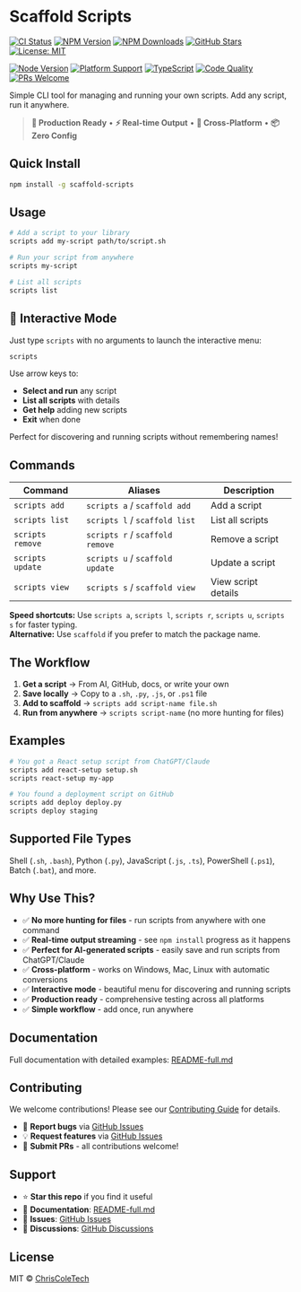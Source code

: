 # Scaffold Scripts

[![CI Status](https://github.com/ChrisColeTech/scaffold-scripts/workflows/Continuous%20Integration/badge.svg)](https://github.com/ChrisColeTech/scaffold-scripts/actions)
[![NPM Version](https://img.shields.io/npm/v/scaffold-scripts.svg)](https://www.npmjs.com/package/scaffold-scripts)
[![NPM Downloads](https://img.shields.io/npm/dm/scaffold-scripts.svg)](https://www.npmjs.com/package/scaffold-scripts)
[![GitHub Stars](https://img.shields.io/github/stars/ChrisColeTech/scaffold-scripts.svg)](https://github.com/ChrisColeTech/scaffold-scripts/stargazers)
[![License: MIT](https://img.shields.io/badge/License-MIT-yellow.svg)](https://opensource.org/licenses/MIT)

[![Node Version](https://img.shields.io/node/v/scaffold-scripts.svg)](https://nodejs.org/)
[![Platform Support](https://img.shields.io/badge/platform-Windows%20%7C%20macOS%20%7C%20Linux-blue.svg)](https://github.com/ChrisColeTech/scaffold-scripts)
[![TypeScript](https://img.shields.io/badge/TypeScript-007ACC?logo=typescript&logoColor=white)](https://www.typescriptlang.org/)
[![Code Quality](https://img.shields.io/badge/code%20quality-A-brightgreen.svg)](https://github.com/ChrisColeTech/scaffold-scripts)
[![PRs Welcome](https://img.shields.io/badge/PRs-welcome-brightgreen.svg)](https://github.com/ChrisColeTech/scaffold-scripts/pulls)

Simple CLI tool for managing and running your own scripts. Add any script, run it anywhere.

> **🚀 Production Ready** • **⚡ Real-time Output** • **🔧 Cross-Platform** • **📦 Zero Config**

## Quick Install

```bash
npm install -g scaffold-scripts
```

## Usage

```bash
# Add a script to your library
scripts add my-script path/to/script.sh

# Run your script from anywhere
scripts my-script

# List all scripts
scripts list
```

## 🚀 Interactive Mode

Just type `scripts` with no arguments to launch the interactive menu:

```bash
scripts
```

Use arrow keys to:
- **Select and run** any script
- **List all scripts** with details
- **Get help** adding new scripts
- **Exit** when done

Perfect for discovering and running scripts without remembering names!

## Commands

| Command | Aliases | Description |
|---------|---------|-------------|
| `scripts add` | `scripts a` / `scaffold add` | Add a script |
| `scripts list` | `scripts l` / `scaffold list` | List all scripts |
| `scripts remove` | `scripts r` / `scaffold remove` | Remove a script |
| `scripts update` | `scripts u` / `scaffold update` | Update a script |
| `scripts view` | `scripts s` / `scaffold view` | View script details |

**Speed shortcuts:** Use `scripts a`, `scripts l`, `scripts r`, `scripts u`, `scripts s` for faster typing.  
**Alternative:** Use `scaffold` if you prefer to match the package name.

## The Workflow

1. **Get a script** → From AI, GitHub, docs, or write your own
2. **Save locally** → Copy to a `.sh`, `.py`, `.js`, or `.ps1` file  
3. **Add to scaffold** → `scripts add script-name file.sh`
4. **Run from anywhere** → `scripts script-name` (no more hunting for files)

## Examples

```bash
# You got a React setup script from ChatGPT/Claude
scripts add react-setup setup.sh
scripts react-setup my-app

# You found a deployment script on GitHub  
scripts add deploy deploy.py
scripts deploy staging
```

## Supported File Types

Shell (`.sh`, `.bash`), Python (`.py`), JavaScript (`.js`, `.ts`), PowerShell (`.ps1`), Batch (`.bat`), and more.

## Why Use This?

- ✅ **No more hunting for files** - run scripts from anywhere with one command
- ✅ **Real-time output streaming** - see `npm install` progress as it happens
- ✅ **Perfect for AI-generated scripts** - easily save and run scripts from ChatGPT/Claude
- ✅ **Cross-platform** - works on Windows, Mac, Linux with automatic conversions
- ✅ **Interactive mode** - beautiful menu for discovering and running scripts
- ✅ **Production ready** - comprehensive testing across all platforms
- ✅ **Simple workflow** - add once, run anywhere

## Documentation

Full documentation with detailed examples: [README-full.md](./README-full.md)

## Contributing

We welcome contributions! Please see our [Contributing Guide](./CONTRIBUTING.md) for details.

- 🐛 **Report bugs** via [GitHub Issues](https://github.com/ChrisColeTech/scaffold-scripts/issues)
- 💡 **Request features** via [GitHub Issues](https://github.com/ChrisColeTech/scaffold-scripts/issues) 
- 🔀 **Submit PRs** - all contributions welcome!

## Support

- ⭐ **Star this repo** if you find it useful
- 📖 **Documentation**: [README-full.md](./README-full.md)
- 🐛 **Issues**: [GitHub Issues](https://github.com/ChrisColeTech/scaffold-scripts/issues)
- 💬 **Discussions**: [GitHub Discussions](https://github.com/ChrisColeTech/scaffold-scripts/discussions)

## License

MIT © [ChrisColeTech](https://github.com/ChrisColeTech)